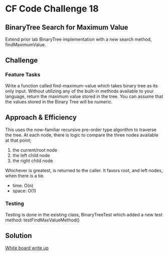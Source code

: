 # CF Code Challenge 18
## BinaryTree Search for Maximum Value
Extend prior lab BinaryTree implementation with a new search method, findMaximumValue.

## Challenge
### Feature Tasks
Write a function called find-maximum-value which takes binary tree as its only input.
Without utilizing any of the built-in methods available to your language, return the maximum value stored in the tree. You can assume that the values stored in the Binary Tree will be numeric.

## Approach & Efficiency
This uses the now-familiar recursive pre-order type algorithm to traverse the tree.
At each node, there is logic to compare the three nodes available at that point;
1. the current/root node
2. the left child node
3. the right child node

Whichever is greatest, is returned to the caller.
It favors root, and left nodes, when there is a tie.

- time:   O(n)
- space:  O(1)

### Testing
Testing is done in the existing class, BinaryTreeTest which added a new test method: testFindMaxValueMethod()

## Solution
[White board write up](assets/find-maximum-value-binary-tree.gif)
